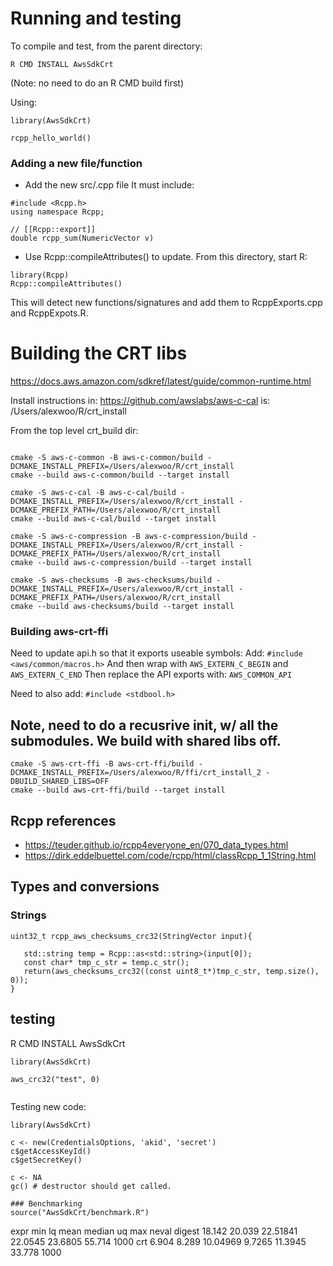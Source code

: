 # Running and testing

To compile and test, from the parent directory:
```
R CMD INSTALL AwsSdkCrt
```
(Note: no need to do an R CMD build first)

Using:
```
library(AwsSdkCrt)

rcpp_hello_world()
```

### Adding a new file/function
* Add the new src/<name>.cpp file
It must include:
```
#include <Rcpp.h>
using namespace Rcpp;

// [[Rcpp::export]]
double rcpp_sum(NumericVector v)
```

* Use Rcpp::compileAttributes() to update.
From this directory, start R:
```
library(Rcpp)
Rcpp::compileAttributes()
```
This will detect new functions/signatures and add them to RcppExports.cpp and RcppExpots.R.


# Building the CRT libs

https://docs.aws.amazon.com/sdkref/latest/guide/common-runtime.html

Install instructions in: https://github.com/awslabs/aws-c-cal
<install-path> is:  
/Users/alexwoo/R/crt_install

From the top level crt_build dir:

```

cmake -S aws-c-common -B aws-c-common/build -DCMAKE_INSTALL_PREFIX=/Users/alexwoo/R/crt_install
cmake --build aws-c-common/build --target install

cmake -S aws-c-cal -B aws-c-cal/build -DCMAKE_INSTALL_PREFIX=/Users/alexwoo/R/crt_install -DCMAKE_PREFIX_PATH=/Users/alexwoo/R/crt_install
cmake --build aws-c-cal/build --target install

cmake -S aws-c-compression -B aws-c-compression/build -DCMAKE_INSTALL_PREFIX=/Users/alexwoo/R/crt_install -DCMAKE_PREFIX_PATH=/Users/alexwoo/R/crt_install
cmake --build aws-c-compression/build --target install

cmake -S aws-checksums -B aws-checksums/build -DCMAKE_INSTALL_PREFIX=/Users/alexwoo/R/crt_install -DCMAKE_PREFIX_PATH=/Users/alexwoo/R/crt_install
cmake --build aws-checksums/build --target install

```

### Building aws-crt-ffi
Need to update api.h so that it exports useable symbols:
Add: `#include <aws/common/macros.h>`
And then wrap with `AWS_EXTERN_C_BEGIN` and `AWS_EXTERN_C_END`
Then replace the API exports with: `AWS_COMMON_API`

Need to also add: `#include <stdbool.h>`

Note, need to do a recusrive init, w/ all the submodules.
We build with shared libs off.
------------
```
cmake -S aws-crt-ffi -B aws-crt-ffi/build -DCMAKE_INSTALL_PREFIX=/Users/alexwoo/R/ffi/crt_install_2 -DBUILD_SHARED_LIBS=OFF
cmake --build aws-crt-ffi/build --target install

```

## Rcpp references
* https://teuder.github.io/rcpp4everyone_en/070_data_types.html
* https://dirk.eddelbuettel.com/code/rcpp/html/classRcpp_1_1String.html


## Types and conversions

### Strings
```
uint32_t rcpp_aws_checksums_crc32(StringVector input){

   std::string temp = Rcpp::as<std::string>(input[0]);
   const char* tmp_c_str = temp.c_str();
   return(aws_checksums_crc32((const uint8_t*)tmp_c_str, temp.size(), 0));
}
```


## testing
R CMD INSTALL AwsSdkCrt

```
library(AwsSdkCrt)

aws_crc32("test", 0)


```

Testing new code:
```
library(AwsSdkCrt)

c <- new(CredentialsOptions, 'akid', 'secret')
c$getAccessKeyId()
c$getSecretKey()

c <- NA
gc() # destructor should get called.

### Benchmarking
source("AwsSdkCrt/benchmark.R")

```
expr    min     lq     mean  median      uq    max neval
digest 18.142 20.039 22.51841 22.0545 23.6805 55.714  1000
 crt  6.904  8.289 10.04969  9.7265 11.3945 33.778  1000
 ```

